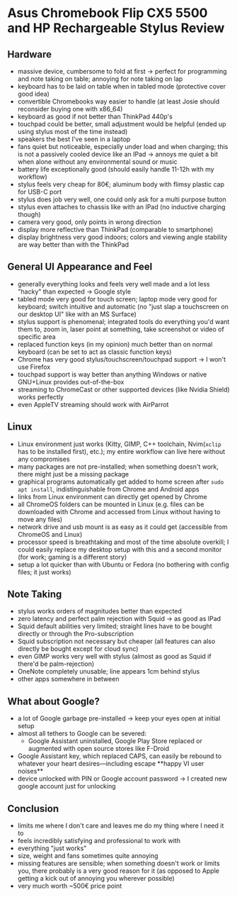 # Asus Chromebook Flip CX5 5500 and HP Rechargeable Stylus Review

## Hardware

- massive device, cumbersome to fold at first -> perfect for programming and note taking on table; annoying for note taking on lap
- keyboard has to be laid on table when in tabled mode (protective cover good idea)
- convertible Chromebooks way easier to handle (at least Josie should reconsider buying one with x86_64)
- keyboard as good if not better than ThinkPad 440p's
- touchpad could be better, small adjustment would be helpful (ended up using stylus most of the time instead)
- speakers the best I've seen in a laptop
- fans quiet but noticeable, especially under load and when charging; this is not a passively cooled device like an IPad -> annoys me quiet a bit when alone without any environmental sound or music
- battery life exceptionally good (should easily handle 11-12h with my workflow)
- stylus feels very cheap for 80€; aluminum body with flimsy plastic cap for USB-C port
- stylus does job very well, one could only ask for a multi purpose button
- stylus even attaches to chassis like with an IPad (no inductive charging though)
- camera very good, only points in wrong direction
- display more reflective than ThinkPad (comparable to smartphone)
- display brightness very good indoors; colors and viewing angle stability are way better than with the ThinkPad

## General UI Appearance and Feel

- generally everything looks and feels very well made and a lot less "hacky" than expected -> Google style
- tabled mode very good for touch screen; laptop mode very good for keyboard; switch intuitive and automatic (no "just slap a touchscreen on our desktop UI" like with an MS Surface)
- stylus support is phenomenal; integrated tools do everything you'd want them to, zoom in, laser point at something, take screenshot or video of specific area
- replaced function keys (in my opinion) much better than on normal keyboard (can be set to act as classic function keys)
- Chrome has very good stylus/touchscreen/touchpad support -> I won't use Firefox
- touchpad support is way better than anything Windows or native GNU+Linux provides out-of-the-box
- streaming to ChromeCast or other supported devices (like Nvidia Shield) works perfectly
- even AppleTV streaming should work with AirParrot

## Linux

- Linux environment just works (Kitty, GIMP, C++ toolchain, Nvim(`xclip` has to be installed first), etc.); my entire workflow can live here without any compromises
- many packages are not pre-installed; when something doesn't work, there might just be a missing package
- graphical programs automatically get added to home screen after `sudo apt install`, indistinguishable from Chrome and Android apps
- links from Linux environment can directly get opened by Chrome
- all ChromeOS folders can be mounted in Linux (e.g. files can be downloaded with Chrome and accessed from Linux without having to move any files)
- network drive and usb mount is as easy as it could get (accessible from ChromeOS and Linux)
- processor speed is breathtaking and most of the time absolute overkill; I could easily replace my desktop setup with this and a second monitor (for work; gaming is a different story)
- setup a lot quicker than with Ubuntu or Fedora (no bothering with config files; it just works)

## Note Taking

- stylus works orders of magnitudes better than expected
- zero latency and perfect palm rejection with Squid -> as good as IPad
- Squid default abilities very limited; straight lines have to be bought directly or through the Pro-subscription
- Squid subscription not necessary but cheaper (all features can also directly be bought except for cloud sync)
- even GIMP works very well with stylus (almost as good as Squid if there'd be palm-rejection)
- OneNote completely unusable; line appears 1cm behind stylus
- other apps somewhere in between

## What about Google?

- a lot of Google garbage pre-installed -> keep your eyes open at initial setup
- almost all tethers to Google can be severed:
    - Google Assistant uninstalled, Google Play Store replaced or augmented with open source stores like F-Droid
- Google Assistant key, which replaced CAPS, can easily be rebound to whatever your heart desires—including escape \*\*happy VI user noises\*\*
- device unlocked with PIN or Google account password -> I created new google account just for unlocking

## Conclusion

- limits me where I don't care and leaves me do my thing where I need it to
- feels incredibly satisfying and professional to work with
- everything "just works"
- size, weight and fans sometimes quite annoying
- missing features are sensible; when something doesn't work or limits you, there probably is a very good reason for it (as opposed to Apple getting a kick out of annoying you wherever possible)
- very much worth ~500€ price point
